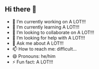 ## Hi there 👋

- 🔭 I’m currently working on A LOT!!!
- 🌱 I’m currently learning A LOT!!!
- 👯 I’m looking to collaborate on A LOT!!!
- 🤔 I’m looking for help with A LOT!!!
- 💬 Ask me about A LOT!!!
- 📫 How to reach me: difficult...
- 😄 Pronouns: he/him
- ⚡ Fun fact: A LOT!!!
